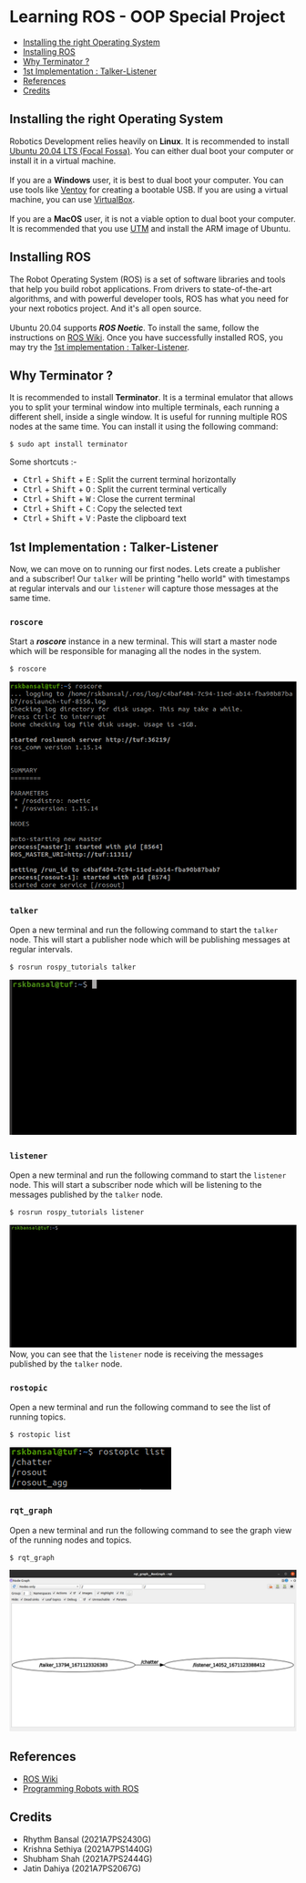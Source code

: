 # Learning ROS - OOP Special Project
- [Installing the right Operating System](#installing-the-right-operating-system)
- [Installing ROS](#installing-ros)
- [Why Terminator ?](#why-terminator)
- [1st Implementation : Talker-Listener](#1st-implementation--talker-listener)
- [References](#references)
- [Credits](#credits)

## Installing the right Operating System
Robotics Development relies heavily on **Linux**. It is recommended to install [Ubuntu 20.04 LTS (Focal Fossa)](https://releases.ubuntu.com/focal/). You can either dual boot your computer or install it in a virtual machine.<br><br>
If you are a **Windows** user, it is best to dual boot your computer. You can use tools like [Ventoy](https://www.ventoy.net/) for creating a bootable USB. If you are using a virtual machine, you can use [VirtualBox](https://www.virtualbox.org/).<br><br>
If you are a **MacOS** user, it is not a viable option to dual boot your computer. It is recommended that you use [UTM](https://mac.getutm.app/) and install the ARM image of Ubuntu.

## Installing ROS
The Robot Operating System (ROS) is a set of software libraries and tools that help you build robot applications. From drivers to state-of-the-art algorithms, and with powerful developer tools, ROS has what you need for your next robotics project. And it's all open source.<br><br>
Ubuntu 20.04 supports ***ROS Noetic***. To install the same, follow the instructions on [ROS Wiki](http://wiki.ros.org/noetic/Installation/Ubuntu). Once you have successfully installed ROS, you may try the [1st implementation : Talker-Listener](#1st-implementation--talker-listener).

## Why Terminator ?
It is recommended to install **Terminator**. It is a terminal emulator that allows you to split your terminal window into multiple terminals, each running a different shell, inside a single window. It is useful for running multiple ROS nodes at the same time. You can install it using the following command:
```bash
$ sudo apt install terminator
```
Some shortcuts :-
- <kbd>Ctrl</kbd> + <kbd>Shift</kbd> + <kbd>E</kbd> : Split the current terminal horizontally
- <kbd>Ctrl</kbd> + <kbd>Shift</kbd> + <kbd>O</kbd> : Split the current terminal vertically
- <kbd>Ctrl</kbd> + <kbd>Shift</kbd> + <kbd>W</kbd> : Close the current terminal
- <kbd>Ctrl</kbd> + <kbd>Shift</kbd> + <kbd>C</kbd> : Copy the selected text
- <kbd>Ctrl</kbd> + <kbd>Shift</kbd> + <kbd>V</kbd> : Paste the clipboard text

## 1st Implementation : Talker-Listener
Now, we can move on to running our first nodes. Lets create a publisher and a subscriber! Our `talker` will be printing "hello world" with timestamps at regular intervals and our `listener` will capture those messages at the same time.

### `roscore`
Start a ***roscore*** instance in a new terminal. This will start a master node which will be responsible for managing all the nodes in the system.
```bash
$ roscore
```
![](./assets/img/roscore.png)
### `talker`
Open a new terminal and run the following command to start the `talker` node. This will start a publisher node which will be publishing messages at regular intervals.
```bash
$ rosrun rospy_tutorials talker
```
![](./assets/img/talker.gif)
### `listener`
Open a new terminal and run the following command to start the `listener` node. This will start a subscriber node which will be listening to the messages published by the `talker` node.
```bash
$ rosrun rospy_tutorials listener
```
![](./assets/img/listener.gif   )
Now, you can see that the `listener` node is receiving the messages published by the `talker` node.

### `rostopic`
Open a new terminal and run the following command to see the list of running topics.
```bash
$ rostopic list
```
![](./assets/img/rostopic.png)
### `rqt_graph`
Open a new terminal and run the following command to see the graph view of the running nodes and topics.
```bash
$ rqt_graph
```
![](./assets/img/rqt_graph.png)

## References
- [ROS Wiki](https://wiki.ros.org/)
- [Programming Robots with ROS](/Programming_Robots_with_ROS.pdf)

## Credits
- Rhythm Bansal (2021A7PS2430G)
- Krishna Sethiya (2021A7PS1440G)
- Shubham Shah (2021A7PS2444G)
- Jatin Dahiya (2021A7PS2067G)